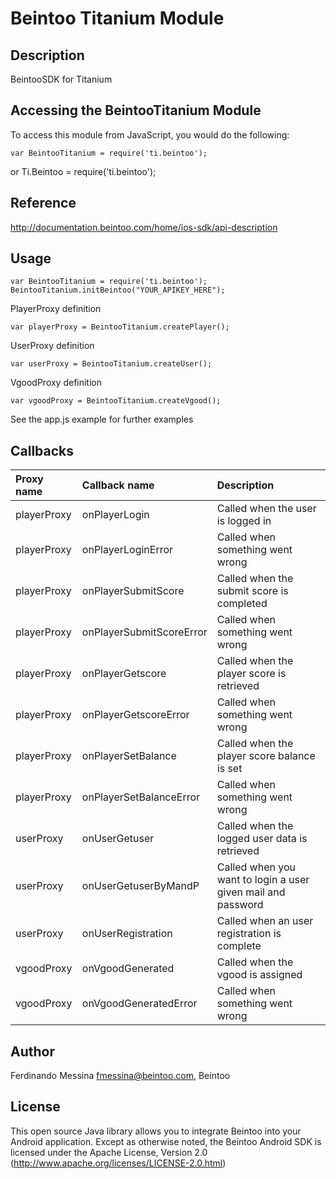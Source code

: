 # Beintoo Titanium Module

## Description

BeintooSDK for Titanium

## Accessing the BeintooTitanium Module

To access this module from JavaScript, you would do the following:

	var BeintooTitanium = require('ti.beintoo');
	
or
	Ti.Beintoo = require('ti.beintoo');

## Reference

http://documentation.beintoo.com/home/ios-sdk/api-description

## Usage

	var BeintooTitanium = require('ti.beintoo');
	BeintooTitanium.initBeintoo("YOUR_APIKEY_HERE");

PlayerProxy definition

	var playerProxy = BeintooTitanium.createPlayer();

UserProxy definition

	var userProxy = BeintooTitanium.createUser();

VgoodProxy definition
	
	var vgoodProxy = BeintooTitanium.createVgood();

See the app.js example for further examples

## Callbacks

|Proxy name|Callback name|Description
|:---------|:----------|:----------|    
|playerProxy|onPlayerLogin|Called when the user is logged in
|playerProxy|onPlayerLoginError|Called when something went wrong
|playerProxy|onPlayerSubmitScore|Called when the submit score is completed
|playerProxy|onPlayerSubmitScoreError|Called when something went wrong
|playerProxy|onPlayerGetscore|Called when the player score is retrieved
|playerProxy|onPlayerGetscoreError|Called when something went wrong
|playerProxy|onPlayerSetBalance|Called when the player score balance is set
|playerProxy|onPlayerSetBalanceError|Called when something went wrong
|userProxy|onUserGetuser|Called when the logged user data is retrieved
|userProxy|onUserGetuserByMandP|Called when you want to login a user given mail and password
|userProxy|onUserRegistration|Called when an user registration is complete
|vgoodProxy|onVgoodGenerated|Called when the vgood is assigned
|vgoodProxy|onVgoodGeneratedError|Called when something went wrong

## Author

Ferdinando Messina <fmessina@beintoo.com>, Beintoo

## License

This open source Java library allows you to integrate Beintoo into your Android application. 
Except as otherwise noted, the Beintoo Android SDK is licensed under the Apache License, Version 2.0 (http://www.apache.org/licenses/LICENSE-2.0.html)


